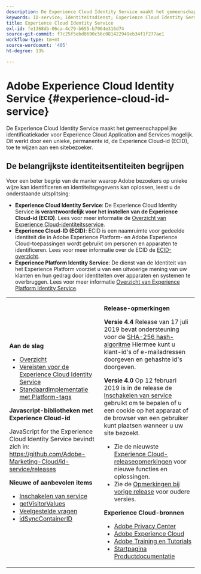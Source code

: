 ```yaml
---
description: De Experience Cloud Identity Service maakt het gemeenschappelijke identificatiekader voor Experience Cloud Application and Services mogelijk. Dit werkt door een unieke, permanente id, de Experience Cloud-id (ECID), toe te wijzen aan een sitebezoeker.
keywords: ID-service; Identiteitsdienst; Experience Cloud Identity Service
title: Experience Cloud Identity Service
exl-id: fe1368db-06ca-4c79-b655-b7064e316d74
source-git-commit: f7c25f5ebd0690c56c081422949eb34f1f277ae1
workflow-type: tm+mt
source-wordcount: '405'
ht-degree: 13%

---
```


# Adobe Experience Cloud Identity Service {#experience-cloud-id-service}

De Experience Cloud Identity Service maakt het gemeenschappelijke identificatiekader voor Experience Cloud Application and Services mogelijk. Dit werkt door een unieke, permanente id, de Experience Cloud-id (ECID), toe te wijzen aan een sitebezoeker.

## De belangrijkste identiteitsentiteiten begrijpen

Voor een beter begrip van de manier waarop Adobe bezoekers op unieke wijze kan identificeren en identiteitsgegevens kan oplossen, leest u de onderstaande uitsplitsing:

* **Experience Cloud Identity Service**: De Experience Cloud Identity Service **is verantwoordelijk voor het instellen van de Experience Cloud-id (ECID)**. Lees voor meer informatie de [Overzicht van Experience Cloud-identiteitsservice](./introduction/overview.md).
* **Experience Cloud-ID (ECID)**: ECID is een naamruimte voor gedeelde identiteit die in Adobe Experience Platform- en Adobe Experience Cloud-toepassingen wordt gebruikt om personen en apparaten te identificeren. Lees voor meer informatie over de ECID de [ECID-overzicht](https://experienceleague.adobe.com/docs/experience-platform/identity/ecid.html).
* **Experience Platform Identity Service**: De dienst van de Identiteit van het Experience Platform voorziet u van een uitvoerige mening van uw klanten en hun gedrag door identiteiten over apparaten en systemen te overbruggen. Lees voor meer informatie [Overzicht van Experience Platform Identity Service](https://experienceleague.adobe.com/docs/experience-platform/identity/home.html).

<!-- The Adobe Experience Cloud Identity Service provides a universal, persistent ID that identifies your visitors across all the solutions in the Experience Cloud. It can replace ID generation code for Experience Cloud solutions and services. -->

<table id="table_5E612F746A704FE095B809A013EE977F" class="simpletable"> 
 <tbody> 
  <tr> 
   <td colname="col1"> <p> <b>Aan de slag</b> </p> <p> 
     <ul id="ul_D5EC6A54A03F4AB595B588116A7C1296"> 
      <li id="li_845F6DE25A1241439BCDCBC00459D7EB"> <a href="introduction/overview.md" format="dita" scope="local"> Overzicht </a> </li> 
      <li id="li_47F399E1D4AF4F08BD647DF01A423BA7"> <a href="reference/requirements.md" format="dita" scope="local"> Vereisten voor de Experience Cloud Identity Service </a> </li> 
      <li id="li_CBEEE79B45644F28A52B58DDF23DAD4F"> <a href="https://experienceleague.adobe.com/docs/experience-platform/tags/home.html?lang=en" format="html" scope="external"> Standaardimplementatie met Platform-tags </a> </li> 
     </ul> </p> <p><b>Javascript-bibliotheken met Experience Cloud-id</b> </p> <p>JavaScript for the Experience Cloud Identity Service bevindt zich in: <a href="https://github.com/Adobe-Marketing-Cloud/id-service/releases" format="https" scope="external"> https://github.com/Adobe-Marketing-Cloud/id-service/releases</a> </p> <p> <b>Nieuwe of aanbevolen items</b> </p> <p> 
     <ul id="ul_B0A25B6827734D55BB1E20D12334AC21"> 
      <li id="li_A66924F4948F4A5ABA545A89A28A6F6A"><a href="implementation-guides/opt-in-service/optin-overview.md#concept-f9b5db0d27a245fbadd3e19162319360" format="dita" scope="local"> Inschakelen van service</a> </li> 
      <li id="li_92D49CB788AD478EA74BCF5328CB9A14"> <a href="library/get-set/getvisitorvalues.md#reference-b8c9e17c170c4291829a792df46ce279" format="dita" scope="local"> getVisitorValues </a> </li> 
      <li id="li_9E512C6DD15C46C3ABD06ACD60D97E4A"> <a href="faq-intro/faq-intro.md" format="dita" scope="local">Veelgestelde vragen </a> </li> 
      <li id="li_7744A4898EA542B9BF009D2066810050"> <a href="library/function-vars/idsyncontainerid.md#reference-5cfbed2240fa4def90f535f017a36015" format="dita" scope="local"> idSyncContainerID </a> </li> 
     </ul> </p> 
     <!-- 
     <p> <b>Announcements:</b> </p> 
     <p> <p>Important:  ID service support for Internet Explorer 6, 7, and 8 is deprecated and will be discontinued in a future release. </p> </p> 
     --> </td> 
   <td colname="col2"> <p> <b>Release-opmerkingen</b> </p> <p><b>Versie 4.4</b> Release van 17 juli 2019 bevat ondersteuning voor de <a href="reference/hashing-support.md" format="dita" scope="local"> SHA-256 hash-algoritme</a> Hiermee kunt u klant-id's of e-mailadressen doorgeven en gehashte id's doorgeven.</p><p><b>Versie 4.0</b> Op 12 februari 2019 is in de release de <a href="implementation-guides/opt-in-service/optin-overview.md#concept-f9b5db0d27a245fbadd3e19162319360" format="dita" scope="local"> Inschakelen van service</a> gebruikt om te bepalen of u een cookie op het apparaat of de browser van een gebruiker kunt plaatsen wanneer u uw site bezoekt. </p> <p> 
     <ul id="ul_4F06F170F214492780C7D25A069F799F"> 
      <li id="li_45A7CD556FE44F4DAB035C736A058F36"> Zie de nieuwste <a href="https://experienceleague.adobe.com/docs/release-notes/experience-cloud/current.html?lang=en" format="https" scope="external"> Experience Cloud-releaseopmerkingen</a> voor nieuwe functies en oplossingen. </li> 
      <li id="li_10CC4FBFEFC947CA9AD15F52D9715257">Zie de <a href="https://experienceleague.adobe.com/docs/release-notes/experience-cloud/current.html?lang=en" format="html" scope="external"> Opmerkingen bij vorige release</a> voor oudere versies. </li> 
     </ul> </p> <p> <b>Experience Cloud-bronnen</b> </p> <p> 
     <ul id="ul_E30EC96BDC624B5591F0470D430B7F41"> 
      <li id="li_F3A5CCFAE0F247CEB41A03CA8E03106B"> <a href="http://www.adobe.com/privacy.html" format="http" scope="external"> Adobe Privacy Center</a> </li> 
      <li id="li_A54C1EB170EA4B8FA6A81B90AB0C39DD"> <a href="https://experienceleague.adobe.com/docs/home.html?lang=en" scope="external" format="http"> Adobe Experience Cloud</a> </li> 
      <li id="li_1938F7044F544481A6CC0F45CC22B80A"> <a href="http://helpx.adobe.com/learning.html?promoid=KAUDK" scope="external" format="http"> Adobe Training en Tutorials</a> </li> 
      <li id="li_C71459E0D1464C05B8B9387C43541F17"> <a href="https://helpx.adobe.com/nl/support/experience-cloud.html" scope="external" format="https"> Startpagina Productdocumentatie</a> </li> 
     </ul> </p> </td> 
  </tr> 
 </tbody> 
</table>
